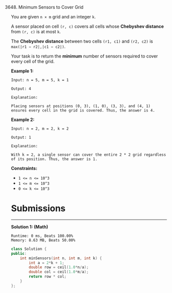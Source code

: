 3648. Minimum Sensors to Cover Grid

You are given `n × m` grid and an integer `k`.

A sensor placed on cell `(r, c)` covers all cells whose **Chebyshev distance** from `(r, c)` is at most `k`.

The **Chebyshev distance** between two cells `(r1, c1)` and `(r2, c2)` is `max(|r1 − r2|,|c1 − c2|)`.

Your task is to return the **minimum** number of sensors required to cover every cell of the grid.

 

**Example 1:**
```
Input: n = 5, m = 5, k = 1

Output: 4

Explanation:

Placing sensors at positions (0, 3), (1, 0), (3, 3), and (4, 1) ensures every cell in the grid is covered. Thus, the answer is 4.
```

**Example 2:**
```
Input: n = 2, m = 2, k = 2

Output: 1

Explanation:

With k = 2, a single sensor can cover the entire 2 * 2 grid regardless of its position. Thus, the answer is 1.
```
 

**Constraints:**

* `1 <= n <= 10^3`
* `1 <= m <= 10^3`
* `0 <= k <= 10^3`

# Submissions
---
**Solution 1: (Math)**
```
Runtime: 0 ms, Beats 100.00%
Memory: 8.63 MB, Beats 50.00%
```
```c++
class Solution {
public:
    int minSensors(int n, int m, int k) {
        int a = 2*k + 1;
        double row = ceil(1.0*n/a);
        double col = ceil(1.0*m/a);
        return row * col;
    }
};
```
